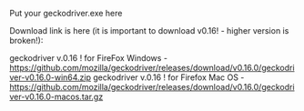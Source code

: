 Put your geckodriver.exe here

Download link is here (it is important to download v0.16! - higher version is broken!):

geckodriver v.0.16 ! for FireFox Windows - https://github.com/mozilla/geckodriver/releases/download/v0.16.0/geckodriver-v0.16.0-win64.zip
geckodriver v.0.16 ! for Firefox Mac OS - https://github.com/mozilla/geckodriver/releases/download/v0.16.0/geckodriver-v0.16.0-macos.tar.gz
